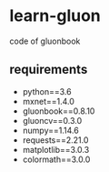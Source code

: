 # learn-gluon

code of gluonbook

## requirements

* python==3.6
* mxnet==1.4.0
* gluonbook==0.8.10
* gluoncv==0.3.0
* numpy==1.14.6
* requests==2.21.0
* matplotlib==3.0.3
* colormath==3.0.0
